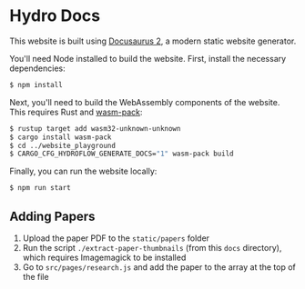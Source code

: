 # Hydro Docs
This website is built using [Docusaurus 2](https://docusaurus.io/), a modern static website generator.

You'll need Node installed to build the website. First, install the necessary dependencies:

```bash
$ npm install
```

Next, you'll need to build the WebAssembly components of the website. This requires Rust and [wasm-pack](https://rustwasm.github.io/wasm-pack/):

```bash
$ rustup target add wasm32-unknown-unknown
$ cargo install wasm-pack
$ cd ../website_playground
$ CARGO_CFG_HYDROFLOW_GENERATE_DOCS="1" wasm-pack build
```

Finally, you can run the website locally:

```bash
$ npm run start
```

## Adding Papers
1. Upload the paper PDF to the `static/papers` folder
2. Run the script `./extract-paper-thumbnails` (from this `docs` directory), which requires Imagemagick to be installed
3. Go to `src/pages/research.js` and add the paper to the array at the top of the file
